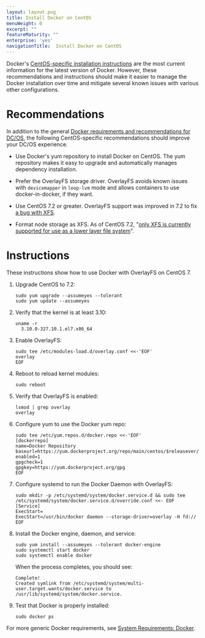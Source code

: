 ```yaml
---
layout: layout.pug
title: Install Docker on CentOS
menuWeight: 0
excerpt: ""
featureMaturity: ""
enterprise: 'yes'
navigationTitle:  Install Docker on CentOS
---
```






Docker's <a href="https://docs.docker.com/engine/installation/linux/centos/" target="_blank">CentOS-specific installation instructions</a> are the most current information for the latest version of Docker. However, these recommendations and instructions should make it easier to manage the Docker installation over time and mitigate several known issues with various other configurations.

# Recommendations

In addition to the general [Docker requirements and recommendations for DC/OS][1], the following CentOS-specific recommendations should improve your DC/OS experience.

*   Use Docker's yum repository to install Docker on CentOS. The yum repository makes it easy to upgrade and automatically manages dependency installation.

*   Prefer the OverlayFS storage driver. OverlayFS avoids known issues with `devicemapper` in `loop-lvm` mode and allows containers to use docker-in-docker, if they want.

*   Use CentOS 7.2 or greater. OverlayFS support was improved in 7.2 to fix <a href="https://github.com/docker/docker/issues/10294" target="_blank">a bug with XFS</a>.

*   Format node storage as XFS. As of CentOS 7.2, "<a href="https://access.redhat.com/documentation/en-US/Red_Hat_Enterprise_Linux/7/html/7.2_Release_Notes/technology-preview-file_systems.html" target="_blank">only XFS is currently supported for use as a lower layer file system</a>".

# Instructions

These instructions show how to use Docker with OverlayFS on CentOS 7.

1.  Upgrade CentOS to 7.2:
    
        sudo yum upgrade --assumeyes --tolerant
        sudo yum update --assumeyes
        

2.  Verify that the kernel is at least 3.10:
    
        uname -r 
          3.10.0-327.10.1.el7.x86_64
        

3.  Enable OverlayFS:
    
        sudo tee /etc/modules-load.d/overlay.conf <<-'EOF'
        overlay
        EOF
        

4.  Reboot to reload kernel modules:
    
        sudo reboot
        

5.  Verify that OverlayFS is enabled:
    
        lsmod | grep overlay
        overlay
        

6.  Configure yum to use the Docker yum repo:
    
        sudo tee /etc/yum.repos.d/docker.repo <<-'EOF'
        [dockerrepo]
        name=Docker Repository
        baseurl=https://yum.dockerproject.org/repo/main/centos/$releasever/
        enabled=1
        gpgcheck=1
        gpgkey=https://yum.dockerproject.org/gpg
        EOF
        

7.  Configure systemd to run the Docker Daemon with OverlayFS:
    
        sudo mkdir -p /etc/systemd/system/docker.service.d && sudo tee /etc/systemd/system/docker.service.d/override.conf <<- EOF
        [Service]
        ExecStart=
        ExecStart=/usr/bin/docker daemon --storage-driver=overlay -H fd://
        EOF
        

8.  Install the Docker engine, daemon, and service:
    
        sudo yum install --assumeyes --tolerant docker-engine
        sudo systemctl start docker
        sudo systemctl enable docker
        
    
    When the process completes, you should see:
    
        Complete!
        Created symlink from /etc/systemd/system/multi-user.target.wants/docker.service to /usr/lib/systemd/system/docker.service.
        

9.  Test that Docker is properly installed:
    
        sudo docker ps
        

For more generic Docker requirements, see [System Requirements: Docker][1].

 [1]: /1.7/administration/installing/custom/system-requirements/#docker